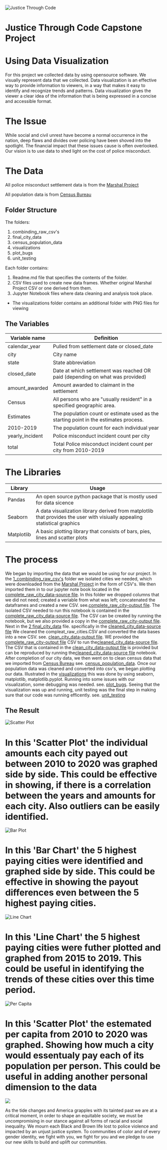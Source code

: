 ![Justice Through Code](https://github.com/shethinksnyc/JTC_WOW_CAPSTONE/blob/main/readme_img/jtc.jpg?raw=true)

# Justice Through Code Capstone Project

# Using Data Visualization 

For this project we collected data by using opensource software. We visually represent data that we collected. Data visualization is an effective way to provide information to viewers, in a way that makes it easy to identify and recognize trends and patterns. Data visualization gives the viewer a clear idea of the information that is being expressed in a concise and accessible format.

# The Issue 
While social and civil unrest have become a normal occurrence in the nation, deep flaws and divides over policing have been shoved into the spotlight. The financial impact that these issues cause is often overlooked. Our vision is to use data to shed light on the cost of police misconduct. 

# The Data

All police misconduct settlement data is from the [Marshal Project](https://github.com/themarshallproject/police-settlements) 

All population data is from [Census Bureau](https://www.census.gov/)

## Folder Structure
The folders:
1. combinding_raw_csv's
2. final_city_data
3. census_population_data
4. visualizations
5. plot_bugs
6. unit_testing

Each folder contains:
1. Readme.md file that specifies the contents of the folder.
2. CSV files used to create new data frames. Whether original Marshal Project CSV or one derived from them.
3. Jupyter Notebook files where data cleaning and analysis took place.
* The visualizations folder contains an additional folder with PNG files for viewing

## The Variables
Variable name | Definition
--------------| -----------------
calendar_year | Pulled from settlement date or closed_date
city | City name
state | State abbreviation
closed_date | Date at which settlement was reached OR paid (depending on what was provided)
amount_awarded | Amount awarded to claimant in the settlement
Census | All persons who are "usually resident" in a specified geographic area.
Estimates    | The population count or estimate used as the starting point in the estimates process.
2010-2019 | The population count for each individual year
yearly_incident | Police misconduct incident count per city 
total  | Total Police misconduct incident count per city from 2010-2019

# The Libraries
Library    | Usage 
---------|----------------------------------
Pandas  | An open source python package that is mostly used for data sicence
Seaborn | A data visualization library derived from matplotlib that provides the user with visiually appealing statistical graphics 
Matplotlib | A basic plotting library that consists of bars, pies, lines and scatter plots 

# The process 
We began by importing the data that we would be using for our project. In the [1_combinding_raw_csv's](https://github.com/shethinksnyc/JTC_WOW_CAPSTONE/tree/main/1%20combinding_raw_csv's) folder we isolated cities we needed, which were downloaded from the [Marshal Project](https://github.com/themarshallproject/police-settlements) in the form of CSV's. We then imported them in to our jupyter note book located in the [complete_raw_city_data-source file](https://github.com/shethinksnyc/JTC_WOW_CAPSTONE/tree/main/1%20combinding_raw_csv's/complete_raw_city_data-source%20file). In this folder we dropped columns that we did not need; created a veriable from what was left; concatenated the dataframes and created a new CSV. see.[complete_raw_city-output file](https://github.com/shethinksnyc/JTC_WOW_CAPSTONE/tree/main/1%20combinding_raw_csv's/complete_raw_city-output%20file). The isolated CSV needed to run this notebook is contained in the [complete_raw_city_data-source file](https://github.com/shethinksnyc/JTC_WOW_CAPSTONE/tree/main/1%20combinding_raw_csv's/complete_raw_city_data-source%20file). The CSV can be created by running the notebook, but we also provided a copy in the [complete_raw_city-output file](https://github.com/shethinksnyc/JTC_WOW_CAPSTONE/tree/main/1%20combinding_raw_csv's/complete_raw_city-output%20file). Next in the [2 final_city_data]() file. specifically in the [cleaned_city_data-source file]() We cleaned the compleat_raw_cities.CSV and converted the data bases into a new CSV. see. [clean_city_data-output file](). WE provided the  [complete_raw_city-output file](https://github.com/shethinksnyc/JTC_WOW_CAPSTONE/tree/main/1%20combinding_raw_csv's/complete_raw_city-output%20file) CSV to run the[cleaned_city_data-source file](). The CSV that is contained in the [clean_city_data-output file]() is provided but can be reproduced by running the[cleaned_city_data-source file]() notebook.       After completion of our city data, we then went on to clean census data that we imported from [Census Bureau](https://www.census.gov/) see. [census_population_data](https://github.com/shethinksnyc/JTC_WOW_CAPSTONE/tree/main/census_population_data). Once our population data was cleaned and converted into csv's, we began plotting our data. Illustrated in the [visualizations](https://github.com/shethinksnyc/JTC_WOW_CAPSTONE/tree/main/visualizations) this was done by using seaborn, matplotlib, matplotlib.pyplot. Running into some issues with our visualization, some debugging was needed. see. [plot_bugs](https://github.com/shethinksnyc/JTC_WOW_CAPSTONE/tree/main/plot_bugs). Seeing that the visualization was up and running, unit testing was the final step in making sure that our code was running efficently. see. [unit_testing](https://github.com/shethinksnyc/JTC_WOW_CAPSTONE/tree/main/unit_testing)


## The Result

![Scatter Plot](https://github.com/shethinksnyc/JTC_WOW_CAPSTONE/blob/main/visualizations/PNG%20images/scatter_plot.png?raw=true)
# In this 'Scatter Plot' the individual amounts each city payed out between 2010 to 2020 was graphed side by side. This could be effective in showing, if there is a correlation between the years and amounts for each city. Also outliers can be easily identified. 

![Bar Plot](https://github.com/shethinksnyc/JTC_WOW_CAPSTONE/blob/main/visualizations/PNG%20images/top_5_bar.png?raw=true)
# In this 'Bar Chart' the 5 highest paying cities were identified and graphed side by side. This could be effective in showing the payout differences even between the 5 highest paying cities.
![Line Chart](https://github.com/shethinksnyc/JTC_WOW_CAPSTONE/blob/main/visualizations/PNG%20images/top_5_line.png?raw=true)
# In this 'Line Chart' the 5 highest paying cities were futher plotted and graphed from 2015 to 2019. This could be useful in identifying the trends of these cities over this time period. 
![Per Capita](https://github.com/shethinksnyc/JTC_WOW_CAPSTONE/blob/main/visualizations/PNG%20images/per_capita.png?raw=true)
# In this 'Scatter Plot' the estemated per capita from 2010 to 2020 was graphed. Showing how much a city would essentualy pay each of its population per person. This could be useful in adding another personal dimension to the data



![](https://github.com/shethinksnyc/JTC_WOW_CAPSTONE/blob/main/readme_img/statement-of-solidarity.jpg?raw=true)

As the tide changes and America grapples with its tainted past we are at a critical moment, in order to shape an equitable society, we must be uncompromising in our stance against all forms of racial and social inequality. We mourn each Black and Brown life lost to police violence and impacted by an unjust justice system. To communities of color and of every gender identity, we fight with you, we fight for you and we pledge to use our new skills to build and uplift our communities. 